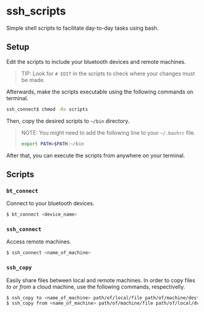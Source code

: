 # ssh_scripts

Simple shell scripts to facilitate day-to-day tasks using bash.

## Setup

Edit the scripts to include your bluetooth devices and remote machines.

> TIP: Look for `# EDIT` in the scripts to check where your changes must be made.

Afterwards, make the scripts executable using the following commands on terminal.

```bash
ssh_connect$ chmod -Rx scripts
```

Then, copy the desired scripts to `~/bin` directory.

> NOTE: You might need to add the following line to your `~/.bashrc` file.
>
> ```bash
> export PATH=$PATH:~/bin
> ```

After that, you can execute the scripts from anywhere on your terminal.

## Scripts

### `bt_connect`

Connect to your bluetooth devices.

```bash
$ bt_connect <device_name>
```

### `ssh_connect`

Access remote machines.

```bash
$ ssh_connect <name_of_machine>
```

### `ssh_copy`

Easily share files between local and remote machines. In order to copy files _to_ or _from_ a cloud machine, use the following commands, respectivelly.

```bash
$ ssh_copy to <name_of_machine> path/of/local/file path/of/machine/destiny
$ ssh_copy from <name_of_machine> path/of/machine/file path/of/local/destiny
```

